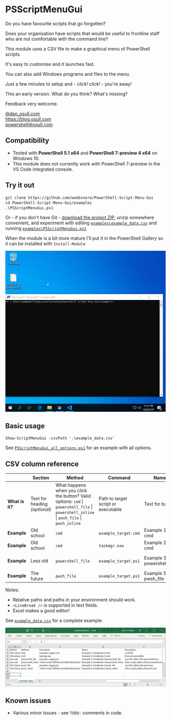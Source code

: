 PSScriptMenuGui
==

Do you have favourite scripts that go forgotten?

Does your organisation have scripts that would be useful to frontline staff who are not comfortable with the command line?

This module uses a CSV file to make a graphical menu of PowerShell scripts.

It's easy to customise and it launches fast.

You can also add Windows programs and files to the menu.

Just a few minutes to setup and - *click! click!* - you're away!

This an early version. What do you think? What's missing?

Feedback very welcome.

[@dan_osull.com](https://twitter.com/dan_osull_com/)  
https://blog.osull.com  
powershell@osull.com

Compatibility
--
- Tested with **PowerShell 5.1 x64** and **PowerShell 7-preview 4 x64** on Windows 10.
- This module does not currently work with PowerShell 7-preview in the VS Code integrated console.

Try it out
--
    git clone https://github.com/weebsnore/PowerShell-Script-Menu-Gui
    cd PowerShell-Script-Menu-Gui/examples
    .\PSScriptMenuGui.ps1

Or - if you don't have Git - [download the project ZIP](https://github.com/weebsnore/PowerShell-Script-Menu-Gui/archive/master.zip), unzip somewhere convenient, and experiment with editing [`examples\example_data.csv`](examples/example_data.csv) and running [`examples\PSScriptMenuGui.ps1`](examples/PSScriptMenuGui.ps1)

When the module is a bit more mature I'll put it in the PowerShell Gallery so it can be installed with `Install-Module`

![](demo.gif)

Basic usage
--

    Show-ScriptMenuGui -csvPath '.\example_data.csv'

See [`PSScriptMenuGui_all_options.ps1`](examples/PSScriptMenuGui_all_options.ps1) for an example with all options.

CSV column reference
--

| |Section	| Method | Command | Name | Description
---|---|---|---|---|---
**What is it?** | Text for heading *(optional)* | What happens when you click the button? Valid options: `cmd` \| `powershell_file` \| `powershell_inline` \| `pwsh_file` \| `pwsh_inline` | Path to target script or executable | Text for button | Text for description *(optional)*
**Example** | Old school | `cmd` | `example_target.cmd` | Example 1: cmd | .cmd file
**Example** | Old school | `cmd` | `taskmgr.exe` | Example 2: cmd | External executable
**Example** | Less old | `powershell_file` | `example_target.ps1` | Example 3: powershell_file | .ps1 file called with powershell.exe
**Example** | The future | `pwsh_file` | `example_target.ps1` | Example 5: pwsh_file | .ps1 file called with pwsh.exe

Notes:
- Relative paths and paths in your environment should work.
- `<LineBreak />` is supported in text fields.
- Excel makes a good editor!

See [`example_data.csv`](examples/example_data.csv) for a complete example.

![](excel.png)

Known issues
--
- Various minor issues - see `TODO:` comments in code.
